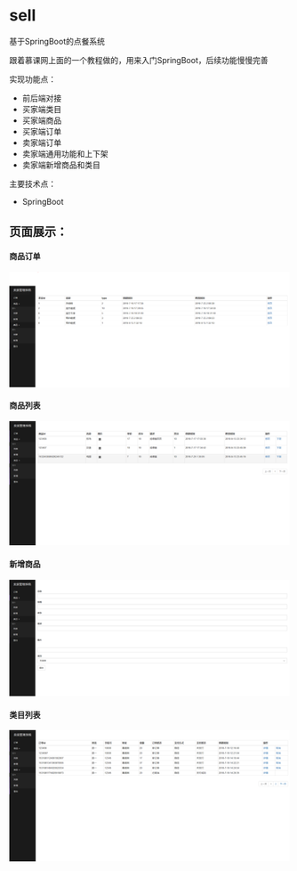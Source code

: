# sell
基于SpringBoot的点餐系统

跟着慕课网上面的一个教程做的，用来入门SpringBoot，后续功能慢慢完善

实现功能点：
 - 前后端对接
 - 买家端类目
 - 买家端商品
 - 买家端订单
 - 卖家端订单
 - 卖家端通用功能和上下架
 - 卖家端新增商品和类目


主要技术点：
- SpringBoot







## 页面展示：

#### 商品订单

![image](https://github.com/onemrc/sell/blob/master/imgs/%E5%95%86%E5%93%81%E5%88%86%E7%B1%BB.png)



#### 商品列表

![image](https://github.com/onemrc/sell/blob/master/imgs/%E5%95%86%E5%93%81%E5%88%97%E8%A1%A8.png)



#### 新增商品

![image](https://github.com/onemrc/sell/blob/master/imgs/%E6%96%B0%E5%A2%9E%E5%95%86%E5%93%81.png)



#### 类目列表

![image](https://github.com/onemrc/sell/blob/master/imgs/%E8%AE%A2%E5%8D%95%E5%88%97%E8%A1%A8.png)



